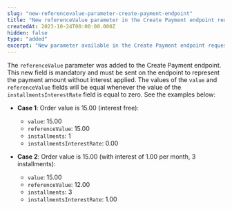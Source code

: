 ```yaml
---
slug: "new-referencevalue-parameter-create-payment-endpoint"
title: "New referenceValue parameter in the Create Payment endpoint request body"
createdAt: 2023-10-24T00:00:00.000Z
hidden: false
type: "added"
excerpt: "New parameter available in the Create Payment endpoint request body."
---
```

The `referenceValue` parameter was added to the Create Payment endpoint. This new field is mandatory and must be sent on the endpoint to represent the payment amount without interest applied. The values ​​of the `value` and `referenceValue` fields will be equal whenever the value of the `installmentsInterestRate` field is equal to zero. See the examples below:

- **Case 1**: Order value is 15.00 (interest free):

  - `value`: 15.00
  - `referenceValue`: 15.00
  - `installments`: 1
  - `installmentsInterestRate`: 0.00

- **Case 2**: Order value is 15.00 (with interest of 1.00 per month, 3 installments):

  - `value`: 15.00
  - `referenceValue`: 12.00
  - `installments`: 3
  - `installmentsInterestRate`: 1.00